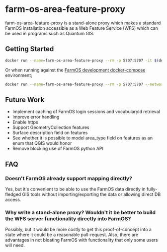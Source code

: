 # farm-os-area-feature-proxy

farm-os-area-feature-proxy is a stand-alone proxy which makes a standard FarmOS installation accessible as a Web Feature Service (WFS) which can be used in programs such as Quantum GIS.

## Getting Started

```bash
docker run --name=farm-os-area-feature-proxy --rm -p 5707:5707 -it $(docker build -q src/) --farm-os-url=http://172.17.0.2:123
```

Or when running against the [FarmOS development docker-compose](https://farmos.org/development/docker/) environment;

```bash
docker run --name=farm-os-area-feature-proxy --rm -p 5707:5707 --network=farm-os-development_default -it $(docker build -q src/) --farm-os-url=http://www
```

## Future Work

* Implement caching of FarmOS login sessions and vocabularyId retrieval
* Improve error handling
* Enable https
* Support GeometryCollection features
* Surface description field on features
* See whether it is possible to model area_type field on features as an enum that QGIS would honor
* Remove blocking use of FarmOS python API

## FAQ

### Doesn't FarmOS already support mapping directly?

Yes, but it's convenient to be able to use the FarmOS data directly in fully-fledged GIS tools without importing/exporting the data or allowing direct DB access.

### Why write a stand-alone proxy? Wouldn't it be better to build the WFS server functionality directly into FarmOS?

Possibly, but it would be more costly to get this proof-of-concept into a state where it could be a reasonable pull-request. Also, there are advantages in not bloating FarmOS with functionality that only some users will need.
